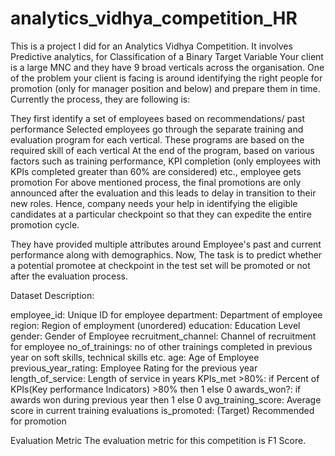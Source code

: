 # analytics_vidhya_competition_HR
This is a project I did for an Analytics Vidhya Competition. It involves Predictive analytics, for Classification of a Binary Target Variable
Your client is a large MNC and they have 9 broad verticals across the organisation. One of the problem your client is facing is around identifying the right people for promotion (only for manager position and below) and prepare them in time. Currently the process, they are following is:

They first identify a set of employees based on recommendations/ past performance
Selected employees go through the separate training and evaluation program for each vertical. These programs are based on the required skill of each vertical
At the end of the program, based on various factors such as training performance, KPI completion (only employees with KPIs completed greater than 60% are considered) etc., employee gets promotion
For above mentioned process, the final promotions are only announced after the evaluation and this leads to delay in transition to their new roles. Hence, company needs your help in identifying the eligible candidates at a particular checkpoint so that they can expedite the entire promotion cycle. 

They have provided multiple attributes around Employee's past and current performance along with demographics. Now, The task is to predict whether a potential promotee at checkpoint in the test set will be promoted or not after the evaluation process.

 

Dataset Description:

employee_id:	Unique ID for employee
department:	Department of employee
region:	Region of employment (unordered)
education:	Education Level
gender:	Gender of Employee
recruitment_channel:	Channel of recruitment for employee
no_of_trainings:	no of other trainings completed in previous year on soft skills, technical skills etc.
age:	Age of Employee
previous_year_rating:	Employee Rating for the previous year
length_of_service:	Length of service in years
KPIs_met >80%:	if Percent of KPIs(Key performance Indicators) >80% then 1 else 0
awards_won?:	if awards won during previous year then 1 else 0
avg_training_score:	Average score in current training evaluations
is_promoted:	(Target) Recommended for promotion
 
Evaluation Metric
The evaluation metric for this competition is F1 Score.
